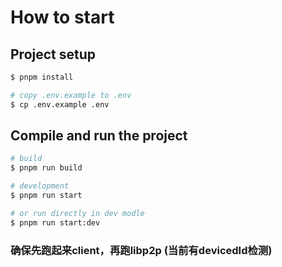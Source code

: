 # How to start

## Project setup

```bash
$ pnpm install

# copy .env.example to .env
$ cp .env.example .env
```

## Compile and run the project

```bash
# build
$ pnpm run build

# development
$ pnpm run start

# or run directly in dev modle
$ pnpm run start:dev
```

### 确保先跑起来client，再跑libp2p (当前有devicedId检测)
